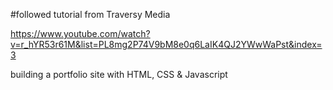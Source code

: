 #followed tutorial from Traversy Media

https://www.youtube.com/watch?v=r_hYR53r61M&list=PL8mg2P74V9bM8e0q6LaIK4QJ2YWwWaPst&index=3

building a portfolio site with HTML, CSS & Javascript
